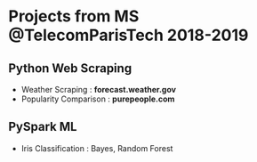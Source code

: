 # Projects from MS @TelecomParisTech 2018-2019

## Python Web Scraping
- Weather Scraping : **forecast.weather.gov**
- Popularity Comparison : **purepeople.com**

## PySpark ML 
- Iris Classification : Bayes, Random Forest 

